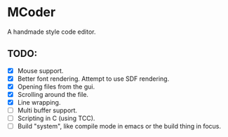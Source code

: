 # MCoder
A handmade style code editor.

## TODO:
- [x] Mouse support.
- [x] Better font rendering. Attempt to use SDF rendering.
- [x] Opening files from the gui.
- [x] Scrolling around the file.
- [x] Line wrapping.
- [ ] Multi buffer support.
- [ ] Scripting in C (using TCC).
- [ ] Build "system", like compile mode in emacs or the build thing in focus.

